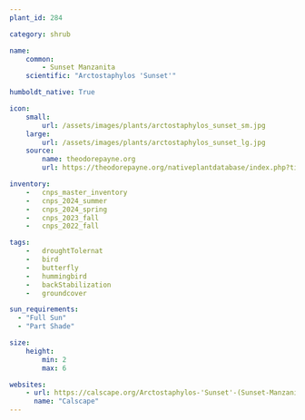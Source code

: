 ```yaml
---
plant_id: 284

category: shrub

name: 
    common: 
        - Sunset Manzanita 
    scientific: "Arctostaphylos 'Sunset'"  

humboldt_native: True

icon: 
    small: 
        url: /assets/images/plants/arctostaphylos_sunset_sm.jpg 
    large: 
        url: /assets/images/plants/arctostaphylos_sunset_lg.jpg 
    source: 
        name: theodorepayne.org
        url: https://theodorepayne.org/nativeplantdatabase/index.php?title=Arctostaphylos_%27Sunset%27 

inventory: 
    -   cnps_master_inventory
    -   cnps_2024_summer
    -   cnps_2024_spring
    -   cnps_2023_fall
    -   cnps_2022_fall

tags: 
    -   droughtTolernat 
    -   bird
    -   butterfly
    -   hummingbird
    -   backStabilization
    -   groundcover

sun_requirements:
  - "Full Sun"
  - "Part Shade"

size:
    height: 
        min: 2
        max: 6

websites:
    - url: https://calscape.org/Arctostaphylos-'Sunset'-(Sunset-Manzanita) 
      name: "Calscape"
---
```

